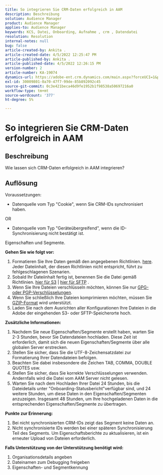 ```yaml
---
title: So integrieren Sie CRM-Daten erfolgreich in AAM
description: Beschreibung
solution: Audience Manager
product: Audience Manager
applies-to: Audience Manager
keywords: KCS, Datei, Onboarding, Aufnahme , crm , Datendatei
resolution: Resolution
internal-notes: null
bug: false
article-created-by: Ankita .
article-created-date: 4/5/2022 12:25:47 PM
article-published-by: Ankita .
article-published-date: 4/5/2022 12:26:15 PM
version-number: 2
article-number: KA-19074
dynamics-url: https://adobe-ent.crm.dynamics.com/main.aspx?forceUCI=1&pagetype=entityrecord&etn=knowledgearticle&id=3464e380-dbb4-ec11-983f-000d3a5d0e57
exl-id: 30009801-0a70-47f7-99de-85b892092c45
source-git-commit: 0c3e421beca46d9fe1952b1f98538a50697216a0
workflow-type: tm+mt
source-wordcount: '377'
ht-degree: 5%

---
```


# So integrieren Sie CRM-Daten erfolgreich in AAM

## Beschreibung

Wie lassen sich CRM-Daten erfolgreich in AAM integrieren?

## Auflösung


Voraussetzungen:

- Datenquelle vom Typ &quot;Cookie&quot;, wenn Sie CRM-IDs synchronisiert haben.

OR

- Datenquelle vom Typ &quot;Geräteübergreifend&quot;, wenn die ID-Synchronisierung nicht bestätigt ist.



Eigenschaften und Segmente.


<b>Gehen Sie wie folgt vor:</b>

1. Formatieren Sie Ihre Daten gemäß den angegebenen Richtlinien. [here](https://experienceleague.adobe.com/docs/audience-manager/user-guide/implementation-integration-guides/sending-audience-data/batch-data-transfer-process/inbound-file-contents.html?lang=en). Jeder Dateiinhalt, der diesen Richtlinien nicht entspricht, führt zu fehlgeschlagenen Szenarien.
2. Sobald Ihr Dateiinhalt fertig ist, benennen Sie die Datei gemäß Richtlinien. [hier für S3](https://experienceleague.adobe.com/docs/audience-manager/user-guide/implementation-integration-guides/sending-audience-data/batch-data-transfer-process/inbound-s3-filenames.html?lang=de) | [hier für SFTP](https://experienceleague.adobe.com/docs/audience-manager/user-guide/implementation-integration-guides/sending-audience-data/batch-data-transfer-process/inbound-ftp-filenames.html?lang=en) .
3. Wenn Sie Ihre Dateien verschlüsseln möchten, können Sie nur [GPG- oder PGP-Verschlüsselungen](https://experienceleague.adobe.com/docs/audience-manager/user-guide/implementation-integration-guides/sending-audience-data/batch-data-transfer-process/inbound-file-encryption.html?lang=en).
4. Wenn Sie schließlich Ihre Dateien komprimieren möchten, müssen Sie [GZIP-Format](https://experienceleague.adobe.com/docs/audience-manager/user-guide/implementation-integration-guides/sending-audience-data/batch-data-transfer-process/inbound-file-compression.html?lang=en) wird unterstützt.
5. Laden Sie nach dem Ausrichten aller Konfigurationen Ihre Dateien in die Adobe der eingehenden S3- oder SFTP-Speicherorte hoch.


<b>Zusätzliche Informationen:</b>

1. Nachdem Sie neue Eigenschaften/Segmente erstellt haben, warten Sie 2-3 Stunden, bevor Sie Datendateien hochladen. Diese Zeit ist erforderlich, damit sich die neuen Eigenschaften/Segmente über alle globalen Server erstrecken.
2. Stellen Sie sicher, dass Sie die UTF-8-Zeichensatzdatei zur Formatierung Ihrer Datendateien befolgen.
3. Beachten Sie dabei insbesondere die Zeichen TAB, COMMA, DOUBLE QUOTES usw.
4. Stellen Sie sicher, dass Sie korrekte Verschlüsselungen verwenden. Andernfalls wird die Datei vom AAM Server nicht gelesen.
5. Warten Sie nach dem Hochladen Ihrer Datei 24 Stunden, bis die Dateidetails unter &quot;Onboarding-Statusbericht&quot;verfügbar sind, und 24 weitere Stunden, um diese Daten in den Eigenschaften/Segmenten anzuzeigen. Insgesamt 48 Stunden, um Ihre hochgeladenen Daten in die entsprechenden Eigenschaften/Segmente zu übertragen.


<b>Punkte zur Erinnerung:</b>

1. Bei nicht synchronisierten CRM-IDs zeigt das Segment keine Daten an.
2. Nicht synchronisierte IDs werden bei einer späteren Synchronisierung Teil des Segments. Um Eigenschaftsberichte zu aktualisieren, ist ein erneuter Upload von Dateien erforderlich.


<b>Falls Unterstützung von der Unterstützung benötigt wird:</b>

1. Organisationsdetails angeben
2. Dateinamen zum Debugging freigeben
3. Eigenschaften- und Segmentkennung
